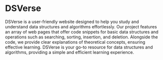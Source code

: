 # DSVerse
DSVerse is a user-friendly website designed to help you study and understand data structures and algorithms effortlessly. Our project features an array of web pages that offer code snippets for basic data structures and operations such as searching, sorting, insertion, and deletion. Alongside the code, we provide clear explanations of theoretical concepts, ensuring effective learning. DSVerse is your go-to resource for data structures and algorithms, providing a simple and efficient learning experience.
